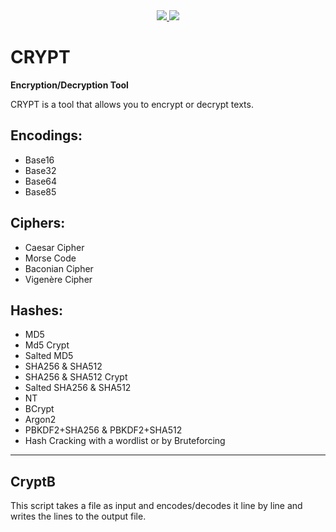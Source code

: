 <div align=center>
  <a href="https://github.com/N1nj4R8/CRYPT/blob/main/LICENSE">
    <img src="https://img.shields.io/github/license/N1nj4R8/CRYPT">
  </a>
  <a href="https://github.com/N1nj4R8/CRYPT">
    <img src="https://img.shields.io/github/commit-activity/m/N1nj4R8/CRYPT">
  </a>
</div>

# CRYPT
**Encryption/Decryption Tool**

CRYPT is a tool that allows you to encrypt or decrypt texts.  

## Encodings:
* Base16
* Base32
* Base64
* Base85

## Ciphers:
* Caesar Cipher
* Morse Code
* Baconian Cipher
* Vigenère Cipher

## Hashes:
+ MD5
+ Md5 Crypt
+ Salted MD5
+ SHA256 & SHA512
+ SHA256 & SHA512 Crypt
+ Salted SHA256 & SHA512
+ NT
+ BCrypt
+ Argon2
+ PBKDF2+SHA256 & PBKDF2+SHA512
+ Hash Cracking with a wordlist or by Bruteforcing

---

## CryptB
This script takes a file as input and encodes/decodes it line by line and writes the lines to the output file.
